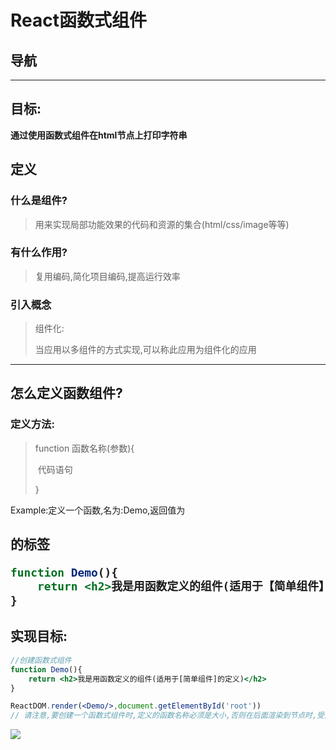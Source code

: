 # React函数式组件

## 导航



----



## 目标:

**通过使用函数式组件在html节点上打印字符串**



## 定义

### 什么是组件?

> 用来实现局部功能效果的代码和资源的集合(html/css/image等等)

### 有什么作用?

> 复用编码,简化项目编码,提高运行效率



### 引入概念

> 组件化:
>
> 当应用以多组件的方式实现,可以称此应用为组件化的应用

----



## 怎么定义函数组件?

### 定义方法:

> function 函数名称(参数){
>
> ​	代码语句
>
> }



Example:定义一个函数,名为:Demo,返回值为<h2>的标签

```jsx
function Demo(){
	return <h2>我是用函数定义的组件(适用于【简单组件】的定义)
}
```





## 实现目标:

```jsx
//创建函数式组件
function Demo(){
    return <h2>我是用函数定义的组件(适用于[简单组件]的定义)</h2>
}

ReactDOM.render(<Demo/>,document.getElementById('root'))
// 请注意,要创建一个函数式组件时,定义的函数名称必须是大小,否则在后面渲染到节点时,受到JSX规则影响,渲染写的函数名称开头大写和定义的不一样会报错:'xxxx' is not defined
```

![](https://github.com/518651/XC-LearnProjectGroup/tree/main/React_LearnCode/04_%E5%87%BD%E6%95%B0%E5%BC%8F%E7%BB%84%E4%BB%B6/prctrue/code.png)